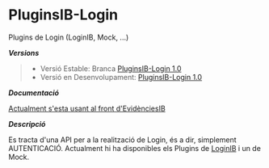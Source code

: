 # PluginsIB-Login
Plugins de Login (LoginIB, Mock, ...)


***Versions***

> - Versió Estable: Branca [PluginsIB-Login 1.0](https://github.com/GovernIB/pluginsib-login/tree/pluginsib-login-1.0)<br/>
> - Versió en Desenvolupament: [PluginsIB-Login 1.0](https://github.com/GovernIB/pluginsib-login/tree/pluginsib-login-1.0)


***Documentació***

[Actualment s'esta usant al front d'EvidènciesIB]([../../tree/portafib-2.0/README.md#documentaci%C3%B3](https://github.com/GovernIB/evidenciesib/tree/evidenciesib-1.0.0/evidenciesib-front))


***Descripció***

Es tracta d'una API per a la realització de Login, és a dir, simplement AUTENTICACIÓ.
Actualment hi ha disponibles els Plugins de [LoginIB](https://github.com/GovernIB/LOGINIB)  i un de Mock.
